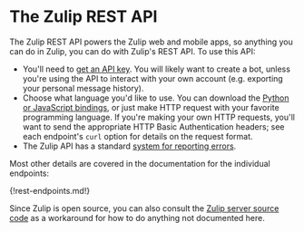# The Zulip REST API

The Zulip REST API powers the Zulip web and mobile apps, so anything
you can do in Zulip, you can do with Zulip's REST API.  To use this API:

* You'll need to [get an API key](/api/api-keys).  You will likely
  want to create a bot, unless you're using the API to interact with
  your own account (e.g. exporting your personal message history).
* Choose what language you'd like to use.  You can download the
  [Python or JavaScript bindings](/api/installation-instructions), or
  just make HTTP request with your favorite programming language.  If
  you're making your own HTTP requests, you'll want to send the
  appropriate HTTP Basic Authentication headers; see each endpoint's
  `curl` option for details on the request format.
* The Zulip API has a standard
  [system for reporting errors](/api/rest-error-handling).

Most other details are covered in the documentation for the individual
endpoints:

{!rest-endpoints.md!}

Since Zulip is open source, you can also consult the
[Zulip server source code](https://github.com/zulip/zulip/) as a
workaround for how to do anything not documented here.
